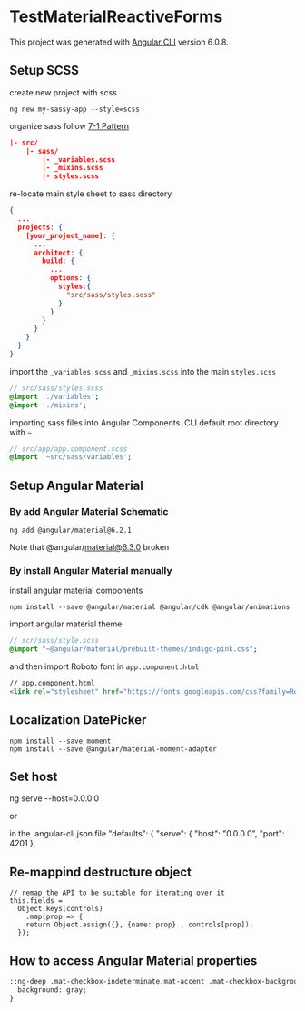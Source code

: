 # TestMaterialReactiveForms

This project was generated with [Angular CLI](https://github.com/angular/angular-cli) version 6.0.8.

## Setup SCSS

create new project with scss

``` npm
ng new my-sassy-app --style=scss
```

organize sass follow [7-1 Pattern](https://sass-guidelin.es/#the-7-1-pattern)

``` json
|- src/
    |- sass/
        |- _variables.scss
        |- _mixins.scss
        |- styles.scss
```

re-locate main style sheet to sass directory

``` json
{
  ...
  projects: {
    [your_project_name]: {
      ...
      architect: {
        build: {
          ...
          options: {
            styles:{
              "src/sass/styles.scss"
            }
          }
        }
      }
    }
  }
}
```

import the `_variables.scss` and `_mixins.scss` into the main `styles.scss`

``` sass
// src/sass/styles.scss
@import './variables';
@import './mixins';
```

importing sass files into Angular Components. CLI default root directory with `~`

``` sass
// src/app/app.component.scss
@import '~src/sass/variables';
```

## Setup Angular Material


### By add Angular Material Schematic

``` npm
ng add @angular/material@6.2.1
```

Note that @angular/material@6.3.0 broken

### By install Angular Material manually

install angular material components

``` npm
npm install --save @angular/material @angular/cdk @angular/animations
```

import angular material theme

``` sass
// scr/sass/style.scss
@import "~@angular/material/prebuilt-themes/indigo-pink.css";
```

and then import Roboto font in `app.component.html`

``` html
// app.component.html
<link rel="stylesheet" href="https://fonts.googleapis.com/css?family=Roboto:300,400,500,700,400italic">
```

## Localization DatePicker

``` npm
npm install --save moment
npm install --save @angular/material-moment-adapter
```

## Set host

ng serve --host=0.0.0.0

or

in the .angular-cli.json file
"defaults": { "serve": { "host": "0.0.0.0", "port": 4201 },

## Re-mappind destructure object

``` tsc
// remap the API to be suitable for iterating over it
this.fields =
  Object.keys(controls)
    .map(prop => {
    return Object.assign({}, {name: prop} , controls[prop]);
  });
```

## How to access Angular Material properties

``` html
::ng-deep .mat-checkbox-indeterminate.mat-accent .mat-checkbox-background {
  background: gray;
}
```
